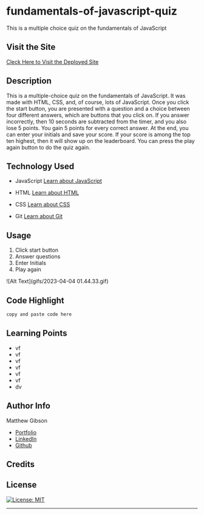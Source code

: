 # fundamentals-of-javascript-quiz

This is a multiple choice quiz on the fundamentals of JavaScript

## Visit the Site

[Cleck Here to Visit the Deployed Site](https://ohsweetwampum.github.io/fundamentals-of-javascript-quiz/)

## Description

This is a multiple-choice quiz on the fundamentals of JavaScript. It was made with HTML, CSS, and, of course, lots of JavaScript. Once you click the start button, you are presented with a question and a choice between four different answers, which are buttons that you click on. If you answer incorrectly, then 10 seconds are subtracted from the timer, and you also lose 5 points. You gain 5 points for every correct answer. At the end, you can enter your initials and save your score. If your score is among the top ten highest, then it will show up on the leaderboard. You can press the play again button to do the quiz again.

## Technology Used

- JavaScript
  [Learn about JavaScript](https://developer.mozilla.org/en-US/docs/Web/JavaScript)

- HTML
  [Learn about HTML](https://developer.mozilla.org/en-US/docs/Web/HTML)

- CSS
  [Learn about CSS](https://developer.mozilla.org/en-US/docs/Web/CSS)

- Git
  [Learn about Git](https://git-scm.com/)

## Usage

1. Click start button
2. Answer questions
3. Enter Initials
4. Play again

![Alt Text](gifs/2023-04-04 01.44.33.gif)

## Code Highlight

```JavaScript
copy and paste code here

```

## Learning Points

- vf
- vf
- vf
- vf
- vf
- vf
- dv

## Author Info

Matthew Gibson

- [Portfolio](https://github.com/ohSweetWampum)
- [LinkedIn](https://www.linkedin.com/in/matthew-gibson-6b9b12237/)
- [Github](https://github.com/ohSweetWampum)

## Credits

## License

[![License: MIT](https://img.shields.io/badge/License-MIT-yellow.svg)](https://opensource.org/licenses/MIT)

---

```

```
